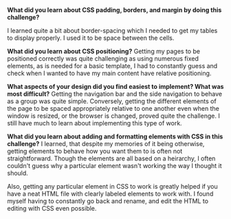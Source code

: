 **What did you learn about CSS padding, borders, and margin by doing this challenge?**

I learned quite a bit about border-spacing which I needed to get my tables
to display properly. I used it to be space between the cells.


**What did you learn about CSS positioning?**
Getting my pages to be positioned correctly was quite challenging as
using numerous fixed elements, as is needed for a basic template, I
had to constantly guess and check when I wanted to have my main content
have relative positioning.


**What aspects of your design did you find easiest to implement? What was most difficult?**
Getting the navigation bar and the side navigation to behave as a group
was quite simple. Conversely, getting the different elements of the page
to be spaced appropriately relative to one another even when the window
is resized, or the browser is changed, proved quite the challenge. I
still have much to learn about implementing this type of work.


**What did you learn about adding and formatting elements with CSS in this challenge?**
I learned, that despite my memories of it being otherwise, getting
elements to behave how you want them to is often not straightforward.
Though the elements are all based on a heirarchy, I often couldn't guess
why a particular element wasn't working the way I thought it should.

Also, getting any particular element in CSS to work is greatly helped
if you have a neat HTML file with clearly labeled elements to work
with. I found myself having to constantly go back and rename, and edit the
HTML to editing with CSS even possible.